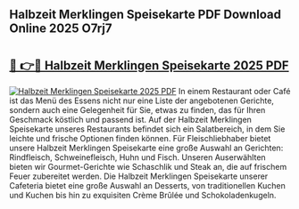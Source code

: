 ## Halbzeit Merklingen Speisekarte PDF Download Online 2025 O7rj7

# <h2><a href="http://gcc24v0.nevu.top/?p=Halbzeit+Merklingen+Speisekarte">🔗 👉🔴 Halbzeit Merklingen Speisekarte 2025 PDF</a></h2>

[![Halbzeit Merklingen Speisekarte 2025 PDF](https://i.imgur.com/dBaPXMq.png)](http://gcc24v0.nevu.top/?p=Halbzeit+Merklingen+Speisekarte)
In einem Restaurant oder Café ist das Menü des Essens nicht nur eine Liste der angebotenen Gerichte, sondern auch eine Gelegenheit für Sie, etwas zu finden, das für Ihren Geschmack köstlich und passend ist. Auf der Halbzeit Merklingen Speisekarte unseres Restaurants befindet sich ein Salatbereich, in dem Sie leichte und frische Optionen finden können. Für Fleischliebhaber bietet unsere Halbzeit Merklingen Speisekarte eine große Auswahl an Gerichten: Rindfleisch, Schweinefleisch, Huhn und Fisch. Unseren Auserwählten bieten wir Gourmet-Gerichte wie Schaschlik und Steak an, die auf frischem Feuer zubereitet werden. Die Halbzeit Merklingen Speisekarte unserer Cafeteria bietet eine große Auswahl an Desserts, von traditionellen Kuchen und Kuchen bis hin zu exquisiten Crème Brûlée und Schokoladenkugeln.
